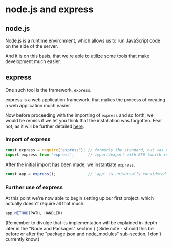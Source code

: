 # node.js and express

## node.js
Node.js is a runtime environment, which allows us to run JavaScript code on the side of the server.

And it is on this basis, that we're able to utilize some tools that make development much easier.

## express
One such tool is the framework, `express`.

express is a web application framework, that makes the process of creating a web application much easier.

Now before proceeding with the importing of `express` and so forth, we would be remiss if we let you think that the installation was forgotten.
Fear not, as it will be further detailed <a href="/node-and-packages/npm">here</a>.


### Import of express

```javascript
const express = require("express"); // formerly the standard, but was replaced by
import express from 'express';      // import/export with ES6 (which is the current standard)
```

After the initial import has been made, we instantiate `express`.

```javascript
const app = express();              // 'app' is universally considered to be the standard choice for its instance.
```


### Further use of express

At this point we're now able to begin setting up our first project, which actually doesn't require all that much.

```javascript
app.METHOD(PATH, HANDLER)
```


(Remember to divulge that its implementation will be explained in-depth later in the "Node and Packages" section.)
(   Side note - should this be before or after the "package.json and node_modules" sub-section, I don't currently know.)